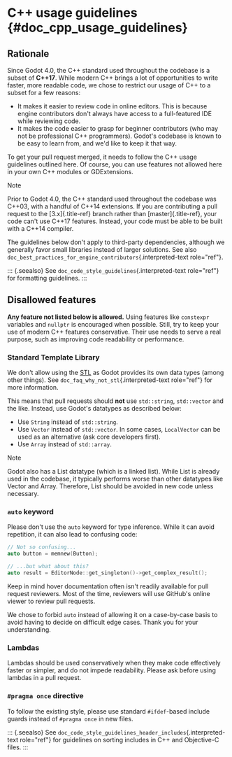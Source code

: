 # C++ usage guidelines {#doc_cpp_usage_guidelines}

## Rationale

Since Godot 4.0, the C++ standard used throughout the codebase is a
subset of **C++17**. While modern C++ brings a lot of opportunities to
write faster, more readable code, we chose to restrict our usage of C++
to a subset for a few reasons:

- It makes it easier to review code in online editors. This is because
  engine contributors don\'t always have access to a full-featured IDE
  while reviewing code.
- It makes the code easier to grasp for beginner contributors (who may
  not be professional C++ programmers). Godot\'s codebase is known to be
  easy to learn from, and we\'d like to keep it that way.

To get your pull request merged, it needs to follow the C++ usage
guidelines outlined here. Of course, you can use features not allowed
here in your own C++ modules or GDExtensions.

> [!NOTE]
> Prior to Godot 4.0, the C++ standard used throughout the codebase was
> C++03, with a handful of C++14 extensions. If you are contributing a
> pull request to the [3.x]{.title-ref} branch rather than
> [master]{.title-ref}, your code can\'t use C++17 features. Instead,
> your code must be able to be built with a C++14 compiler.
>
> The guidelines below don\'t apply to third-party dependencies,
> although we generally favor small libraries instead of larger
> solutions. See also
> `doc_best_practices_for_engine_contributors`{.interpreted-text
> role="ref"}.

::: {.seealso}
See `doc_code_style_guidelines`{.interpreted-text role="ref"} for
formatting guidelines.
:::

## Disallowed features

**Any feature not listed below is allowed.** Using features like
`constexpr` variables and `nullptr` is encouraged when possible. Still,
try to keep your use of modern C++ features conservative. Their use
needs to serve a real purpose, such as improving code readability or
performance.

### Standard Template Library

We don\'t allow using the
[STL](https://en.wikipedia.org/wiki/Standard_Template_Library) as Godot
provides its own data types (among other things). See
`doc_faq_why_not_stl`{.interpreted-text role="ref"} for more
information.

This means that pull requests should **not** use `std::string`,
`std::vector` and the like. Instead, use Godot\'s datatypes as described
below:

- Use `String` instead of `std::string`.
- Use `Vector` instead of `std::vector`. In some cases, `LocalVector`
  can be used as an alternative (ask core developers first).
- Use `Array` instead of `std::array`.

> [!NOTE]
> Godot also has a List datatype (which is a linked list). While List is
> already used in the codebase, it typically performs worse than other
> datatypes like Vector and Array. Therefore, List should be avoided in
> new code unless necessary.

### `auto` keyword

Please don\'t use the `auto` keyword for type inference. While it can
avoid repetition, it can also lead to confusing code:

``` cpp
// Not so confusing...
auto button = memnew(Button);

// ...but what about this?
auto result = EditorNode::get_singleton()->get_complex_result();
```

Keep in mind hover documentation often isn\'t readily available for pull
request reviewers. Most of the time, reviewers will use GitHub\'s online
viewer to review pull requests.

We chose to forbid `auto` instead of allowing it on a case-by-case basis
to avoid having to decide on difficult edge cases. Thank you for your
understanding.

### Lambdas

Lambdas should be used conservatively when they make code effectively
faster or simpler, and do not impede readability. Please ask before
using lambdas in a pull request.

### `#pragma once` directive

To follow the existing style, please use standard `#ifdef`-based include
guards instead of `#pragma once` in new files.

::: {.seealso}
See `doc_code_style_guidelines_header_includes`{.interpreted-text
role="ref"} for guidelines on sorting includes in C++ and Objective-C
files.
:::
